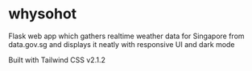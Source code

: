 # whysohot

Flask web app which gathers realtime weather data for Singapore from data.gov.sg and displays it neatly with responsive UI and dark mode

Built with Tailwind CSS v2.1.2
